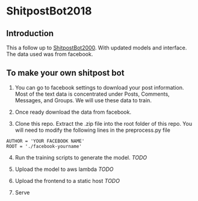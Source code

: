 # ShitpostBot2018
## Introduction
This a follow up to [ShitpostBot2000](https://github.com/JSeam2/ShitpostBot2000). With updated models and interface. The data used was from facebook.

## To make your own shitpost bot
1. You can go to facebook settings to download your post information. Most of the text data is concentrated under Posts, Comments, Messages, and Groups. We will use these data to train.

2. Once ready download the data from facebook.

3. Clone this repo. Extract the .zip file into the root folder of this repo. You will need to modify the following lines in the preprocess.py file

```
AUTHOR = 'YOUR FACEBOOK NAME'
ROOT = './facebook-yourname'
```

4. Run the training scripts to generate the model. *TODO* 

5. Upload the model to aws lambda *TODO* 

6. Upload the frontend to a static host *TODO*

7. Serve
